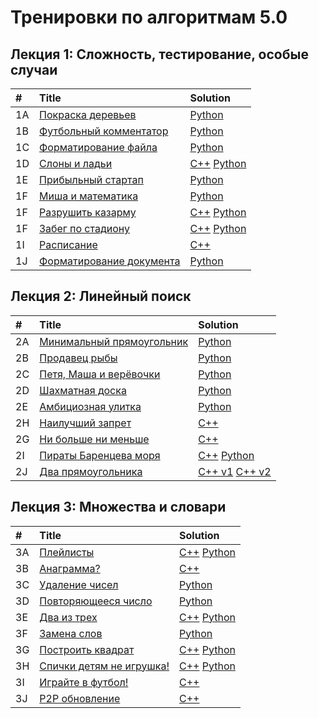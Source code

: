 # Тренировки по алгоритмам 5.0
## Лекция 1: Сложность, тестирование, особые случаи
| # | Title | Solution |
| :--- | :--- | :--- |
| 1A | <a href="https://contest.yandex.ru/contest/59539/problems/A/">Покраска деревьев</a> | <a href="/training-5.0/5-1a.py">Python</a> |
| 1B | <a href="https://contest.yandex.ru/contest/59539/problems/B/">Футбольный комментатор</a> | <a href="/training-5.0/5-1b.py">Python</a> |
| 1C | <a href="https://contest.yandex.ru/contest/59539/problems/C/">Форматирование файла</a> | <a href="/training-5.0/5-1c.py">Python</a> |
| 1D | <a href="https://contest.yandex.ru/contest/59539/problems/D/">Слоны и ладьи</a> | <a href="/training-5.0/5-1d.cpp">C++</a> <a href="/training-5.0/5-1d.py">Python</a> |
| 1E | <a href="https://contest.yandex.ru/contest/59539/problems/E/">Прибыльный стартап</a> | <a href="/training-5.0/5-1e.py">Python</a> |
| 1F | <a href="https://contest.yandex.ru/contest/59539/problems/F/">Миша и математика</a> | <a href="/training-5.0/5-1f.py">Python</a> |
| 1F | <a href="https://contest.yandex.ru/contest/59539/problems/G/">Разрушить казарму</a> | <a href="/training-5.0/5-1g.cpp">C++</a> <a href="/training-5.0/5-1g.py">Python</a> |
| 1F | <a href="https://contest.yandex.ru/contest/59539/problems/H/">Забег по стадиону</a> | <a href="/training-5.0/5-1h.cpp">C++</a> <a href="/training-5.0/5-1h.py">Python</a> |
| 1I | <a href="https://contest.yandex.ru/contest/59539/problems/I/">Расписание</a> | <a href="/training-5.0/5-1i.cpp">C++</a> |
| 1J | <a href="https://contest.yandex.ru/contest/59539/problems/J/">Форматирование документа</a> | <a href="/training-5.0/5-1j.py">Python</a> |

## Лекция 2: Линейный поиск
| # | Title | Solution |
| :--- | :--- | :--- |
| 2A | <a href="https://contest.yandex.ru/contest/59540/problems/A/">Минимальный прямоугольник</a> | <a href="/training-5.0/5-2a.py">Python</a> |
| 2B | <a href="https://contest.yandex.ru/contest/59540/problems/B/">Продавец рыбы</a> | <a href="/training-5.0/5-2b.py">Python</a> |
| 2C | <a href="https://contest.yandex.ru/contest/59540/problems/C/">Петя, Маша и верёвочки</a> | <a href="/training-5.0/5-2c.py">Python</a> |
| 2D | <a href="https://contest.yandex.ru/contest/59540/problems/D/">Шахматная доска</a> | <a href="/training-5.0/5-2d.py">Python</a> |
| 2E | <a href="https://contest.yandex.ru/contest/59540/problems/E/">Амбициозная улитка</a> | <a href="/training-5.0/5-2e.py">Python</a> |
| 2H | <a href="https://contest.yandex.ru/contest/59540/problems/H/">Наилучший запрет</a> | <a href="/training-5.0/5-2h.cpp">C++</a> |
| 2G | <a href="https://contest.yandex.ru/contest/59540/problems/G/">Ни больше ни меньше</a> | <a href="/training-5.0/5-2g.cpp">C++</a> |
| 2I | <a href="https://contest.yandex.ru/contest/59540/problems/I/">Пираты Баренцева моря</a> | <a href="/training-5.0/5-2i.cpp">C++</a> <a href="/training-5.0/5-2i.py">Python</a> |
| 2J | <a href="https://contest.yandex.ru/contest/59540/problems/J/">Два прямоугольника</a> | <a href="/training-5.0/5-2j-v1.cpp">C++ v1</a> <a href="/training-5.0/5-2j-v2.cpp">C++ v2</a> |

## Лекция 3: Множества и словари
| # | Title | Solution |
| :--- | :--- | :--- |
| 3A | <a href="https://contest.yandex.ru/contest/59541/problems/A/">Плейлисты</a> | <a href="/training-5.0/5-3a.cpp">C++</a> <a href="/training-5.0/5-3a.py">Python</a> |
| 3B | <a href="https://contest.yandex.ru/contest/59541/problems/B/">Анаграмма?</a> | <a href="/training-5.0/5-3b.cpp">C++</a>|
| 3C | <a href="https://contest.yandex.ru/contest/59541/problems/C/">Удаление чисел</a> | <a href="/training-5.0/5-3c.py">Python</a>|
| 3D | <a href="https://contest.yandex.ru/contest/59541/problems/D/">Повторяющееся число</a> | <a href="/training-5.0/5-3d.py">Python</a>|
| 3E | <a href="https://contest.yandex.ru/contest/59541/problems/E/">Два из трех</a> | <a href="/training-5.0/5-3e.cpp">C++</a> <a href="/training-5.0/5-3e.py">Python</a>|
| 3F | <a href="https://contest.yandex.ru/contest/59541/problems/F/">Замена слов</a> | <a href="/training-5.0/5-3f.py">Python</a>|
| 3G | <a href="https://contest.yandex.ru/contest/59541/problems/G/">Построить квадрат</a> | <a href="/training-5.0/5-3g.cpp">C++</a> <a href="/training-5.0/5-3g.py">Python</a>|
| 3H | <a href="https://contest.yandex.ru/contest/59541/problems/H/">Спички детям не игрушка!</a> | <a href="/training-5.0/5-3h.cpp">C++</a> <a href="/training-5.0/5-3h.py">Python</a>|
| 3I | <a href="https://contest.yandex.ru/contest/59541/problems/I/">Играйте в футбол!</a> | <a href="/training-5.0/5-3i.cpp">C++</a>|
| 3J | <a href="https://contest.yandex.ru/contest/59541/problems/J/">P2P обновление</a> | <a href="/training-5.0/5-3j.cpp">C++</a>|
